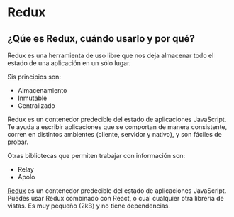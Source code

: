 # Redux

## ¿Qúe es Redux, cuándo usarlo y por qué?

Redux es una herramienta de uso libre que nos deja almacenar todo el estado de una aplicación en un sólo lugar.

Sis principios son:
- Almacenamiento
- Inmutable
- Centralizado

Redux es un contenedor predecible del estado de aplicaciones JavaScript. Te ayuda a escribir aplicaciones que se comportan de manera consistente, corren en distintos ambientes (cliente, servidor y nativo), y son fáciles de probar.

Otras bibliotecas que permiten trabajar con información son:
- Relay
- Apolo


[Redux](https://es.redux.js.org/) es un contenedor predecible del estado de aplicaciones JavaScript.
Puedes usar Redux combinado con React, o cual cualquier otra librería de vistas. Es muy pequeño (2kB) y no tiene dependencias.